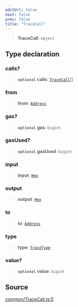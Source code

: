 ```yaml
---
editUrl: false
next: false
prev: false
title: "TraceCall"
---
```


> **TraceCall**: `object`

## Type declaration

### calls?

> **`optional`** **calls**: [`TraceCall`](/reference/tevm/actions-types/type-aliases/tracecall/)[]

### from

> **from**: [`Address`](/reference/tevm/actions-types/type-aliases/address/)

### gas?

> **`optional`** **gas**: `bigint`

### gasUsed?

> **`optional`** **gasUsed**: `bigint`

### input

> **input**: [`Hex`](/reference/tevm/actions-types/type-aliases/hex/)

### output

> **output**: [`Hex`](/reference/tevm/actions-types/type-aliases/hex/)

### to

> **to**: [`Address`](/reference/tevm/actions-types/type-aliases/address/)

### type

> **type**: [`TraceType`](/reference/tevm/actions-types/type-aliases/tracetype/)

### value?

> **`optional`** **value**: `bigint`

## Source

[common/TraceCall.ts:5](https://github.com/evmts/tevm-monorepo/blob/main/packages/actions-types/src/common/TraceCall.ts#L5)
